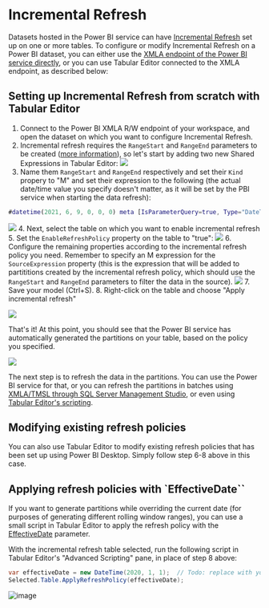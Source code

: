 # Incremental Refresh

Datasets hosted in the Power BI service can have [Incremental Refresh](https://docs.microsoft.com/en-us/power-bi/connect-data/incremental-refresh-overview) set up on one or more tables. To configure or modify Incremental Refresh on a Power BI dataset, you can either use the [XMLA endpoint of the Power BI service directly](https://docs.microsoft.com/en-us/power-bi/connect-data/incremental-refresh-xmla), or you can use Tabular Editor connected to the XMLA endpoint, as described below:

## Setting up Incremental Refresh from scratch with Tabular Editor

1. Connect to the Power BI XMLA R/W endpoint of your workspace, and open the dataset on which you want to configure Incremental Refresh.
2. Incremental refresh requires the `RangeStart` and `RangeEnd` parameters to be created ([more information](https://docs.microsoft.com/en-us/power-bi/connect-data/incremental-refresh-configure#create-parameters)), so let's start by adding two new Shared Expressions in Tabular Editor:
  ![](https://user-images.githubusercontent.com/8976200/121341006-8906e900-c920-11eb-97af-ee683ff40609.png)
3. Name them `RangeStart` and `RangeEnd` respectively and set their `Kind` propery to "M" and set their expression to the following (the actual date/time value you specify doesn't matter, as it will be set by the PBI service when starting the data refresh):
  ```M
  #datetime(2021, 6, 9, 0, 0, 0) meta [IsParameterQuery=true, Type="DateTime", IsParameterQueryRequired=true]
  ```
  ![](https://user-images.githubusercontent.com/8976200/121342389-dc2d6b80-c921-11eb-8848-b67950e55e36.png)
4. Next, select the table on which you want to enable incremental refresh
5. Set the `EnableRefreshPolicy` property on the table to "true":
  ![](https://user-images.githubusercontent.com/8976200/121339872-3842c080-c91f-11eb-8e63-a051b34fb36f.png)
6. Configure the remaining properties according to the incremental refresh policy you need. Remember to specify an M expression for the `SourceExpression` property (this is the expression that will be added to partititions created by the incremental refresh policy, which should use the `RangeStart` and `RangeEnd` parameters to filter the data in the source).
  ![](https://user-images.githubusercontent.com/8976200/121342866-5f4ec180-c922-11eb-8a7a-cef44d3a407b.png)
7. Save your model (Ctrl+S).
8. Right-click on the table and choose "Apply incremental refresh"

![](https://user-images.githubusercontent.com/8976200/121342947-78577280-c922-11eb-82b5-a517fbe86c3e.png)

That's it! At this point, you should see that the Power BI service has automatically generated the partitions on your table, based on the policy you specified.

![](https://user-images.githubusercontent.com/8976200/121343417-eef47000-c922-11eb-8731-1ac4dde916ef.png)

The next step is to refresh the data in the partitions. You can use the Power BI service for that, or you can refresh the partitions in batches using [XMLA/TMSL through SQL Server Management Studio](https://docs.microsoft.com/en-us/power-bi/connect-data/incremental-refresh-xmla#refresh-management-with-sql-server-management-studio-ssms), or even using [Tabular Editor's scripting](https://www.elegantbi.com/post/datarefreshintabulareditor).

## Modifying existing refresh policies

You can also use Tabular Editor to modify existing refresh policies that has been set up using Power BI Desktop. Simply follow step 6-8 above in this case.

## Applying refresh policies with `EffectiveDate``

If you want to generate partitions while overriding the current date (for purposes of generating different rolling window ranges), you can use a small script in Tabular Editor to apply the refresh policy with the [EffectiveDate](https://docs.microsoft.com/en-us/analysis-services/tmsl/refresh-command-tmsl?view=asallproducts-allversions#optional-parameters) parameter.

With the incremental refresh table selected, run the following script in Tabular Editor's "Advanced Scripting" pane, in place of step 8 above:

```csharp
var effectiveDate = new DateTime(2020, 1, 1);  // Todo: replace with your effective date
Selected.Table.ApplyRefreshPolicy(effectiveDate);
```

![image](https://user-images.githubusercontent.com/8976200/121344362-f9633980-c923-11eb-916c-44a35cf03a36.png)

